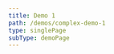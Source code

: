 ```yaml
---
title: Demo 1
path: /demos/complex-demo-1
type: singlePage
subType: demoPage
---
```

<div pbl-example-view="pbl-complex-demo1-example" exampleStyle="flow" style="height: 100%"></div>

